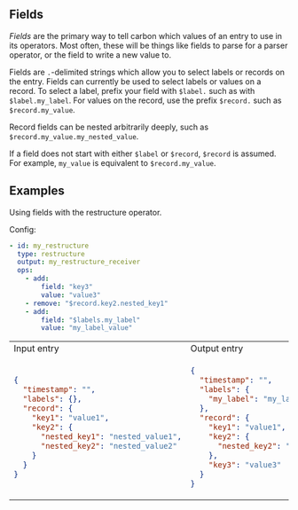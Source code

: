 ## Fields

_Fields_ are the primary way to tell carbon which values of an entry to use in its operators.
Most often, these will be things like fields to parse for a parser operator, or the field to write a new value to.

Fields are `.`-delimited strings which allow you to select labels or records on the entry. Fields can currently be used to select labels or values on a record. To select a label, prefix your field with `$label.` such as with `$label.my_label`. For values on the record, use the prefix `$record.` such as `$record.my_value`.

Record fields can be nested arbitrarily deeply, such as `$record.my_value.my_nested_value`.

If a field does not start with either `$label` or `$record`, `$record` is assumed. For example, `my_value` is equivalent to `$record.my_value`.

## Examples

Using fields with the restructure operator.

Config:
```yaml
- id: my_restructure
  type: restructure
  output: my_restructure_receiver
  ops:
    - add:
        field: "key3"
        value: "value3"
    - remove: "$record.key2.nested_key1"
    - add:
        field: "$labels.my_label"
        value: "my_label_value"
```

<table>
<tr><td> Input entry </td> <td> Output entry </td></tr>
<tr>
<td>

```json
{
  "timestamp": "",
  "labels": {},
  "record": {
    "key1": "value1",
    "key2": {
      "nested_key1": "nested_value1",
      "nested_key2": "nested_value2"
    }
  }
}
```

</td>
<td>

```json
{
  "timestamp": "",
  "labels": {
    "my_label": "my_label_value"
  },
  "record": {
    "key1": "value1",
    "key2": {
      "nested_key2": "nested_value2"
    },
    "key3": "value3"
  }
}
```

</td>
</tr>
</table>
